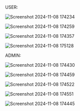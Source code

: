 



USER:

![Screenshot 2024-11-08 174234](https://github.com/user-attachments/assets/022491a9-1bcb-47af-a62b-877b3394e456)

![Screenshot 2024-11-08 174259](https://github.com/user-attachments/assets/e50a69ec-2ed0-4c10-ae1f-bf4a8c1bc4de)

![Screenshot 2024-11-08 174357](https://github.com/user-attachments/assets/eb8ba733-c22c-4bd8-bbd6-aec65c6413f2)

![Screenshot 2024-11-08 175128](https://github.com/user-attachments/assets/897440ee-59db-4d52-ae14-edd36d5a45da)


ADMIN:

![Screenshot 2024-11-08 174430](https://github.com/user-attachments/assets/3218d343-9b83-4739-8c26-e52bff6e2f82)

![Screenshot 2024-11-08 174459](https://github.com/user-attachments/assets/d27a30ba-1d4f-4ae0-b6a1-d0e979d3d52f)

![Screenshot 2024-11-08 174522](https://github.com/user-attachments/assets/3fcdb7cc-769d-4072-917a-8fa10e93e55a)

![Screenshot 2024-11-08 174551](https://github.com/user-attachments/assets/47e6364c-da75-409f-8b54-2e31f8417053)

![Screenshot 2024-11-08 174445](https://github.com/user-attachments/assets/fe36e78c-d204-43a7-926f-19c02c9ec21b)

